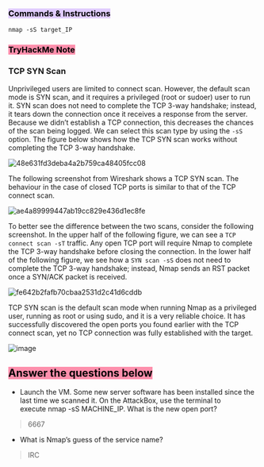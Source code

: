 ### <mark style="background: #D2B3FFA6;">Commands & Instructions</mark>

	nmap -sS target_IP

### <mark style="background: #FF5582A6;">TryHackMe Note
</mark>

### TCP SYN Scan ###

Unprivileged users are limited to connect scan. However, the default scan mode is SYN scan, and it requires a privileged (root or sudoer) user to run it. SYN scan does not need to complete the TCP 3-way handshake; instead, it tears down the connection once it receives a response from the server. Because we didn’t establish a TCP connection, this decreases the chances of the scan being logged. We can select this scan type by using the `-sS` option. The figure below shows how the TCP SYN scan works without completing the TCP 3-way handshake.

![48e631fd3deba4a2b759ca48405fcc08](https://github.com/Taukir1515/Nmap/assets/65533124/74c25e59-4940-4b6a-bbe3-2ce1c0964bfb)



The following screenshot from Wireshark shows a TCP SYN scan. The behaviour in the case of closed TCP ports is similar to that of the TCP connect scan.

![ae4a89999447ab19cc829e436d1ec8fe](https://github.com/Taukir1515/Nmap/assets/65533124/b9dbe598-f0d0-458e-8564-4a2c39dce8b5)



To better see the difference between the two scans, consider the following screenshot. In the upper half of the following figure, we can see a `TCP connect scan -sT` traffic. Any open TCP port will require Nmap to complete the TCP 3-way handshake before closing the connection. In the lower half of the following figure, we see how a `SYN scan -sS` does not need to complete the TCP 3-way handshake; instead, Nmap sends an RST packet once a SYN/ACK packet is received.</mark>

![fe642b2fafb70cbaa2531d2c41d6cddb](https://github.com/Taukir1515/Nmap/assets/65533124/2649162a-6418-4b12-94cf-a6f96d44536e)



TCP SYN scan is the default scan mode when running Nmap as a privileged user, running as root or using sudo, and it is a very reliable choice. It has successfully discovered the open ports you found earlier with the TCP connect scan, yet no TCP connection was fully established with the target.

![image](https://github.com/Taukir1515/Nmap/assets/65533124/a214838d-2d7a-49b9-ab66-f9cf92860474)



## <mark style="background: #FF5582A6;">Answer the questions below</mark>

- Launch the VM. Some new server software has been installed since the last time we scanned it. On the AttackBox, use the terminal to execute nmap -sS MACHINE_IP. What is the new open port?
> 6667

+ What is Nmap’s guess of the service name?
> IRC
